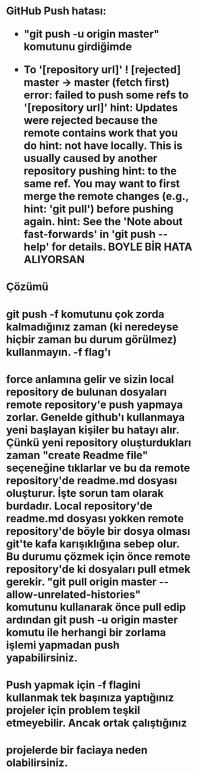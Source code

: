 <h1> GitHub Push hatası:
 
* "git push -u origin master" komutunu girdiğimde

* To '[repository url]'
! [rejected] master -> master (fetch first)
error: failed to push some refs to '[repository url]'
hint: Updates were rejected because the remote contains work that you do
hint: not have locally. This is usually caused by another repository pushing
hint: to the same ref. You may want to first merge the remote changes (e.g.,
hint: 'git pull') before pushing again.
hint: See the 'Note about fast-forwards' in 'git push --help' for details.
BOYLE BİR HATA ALIYORSAN
<h1> Çözümü
 
# git push -f komutunu çok zorda kalmadığınız zaman (ki neredeyse hiçbir zaman bu durum görülmez) kullanmayın. -f flag'ı
# force anlamına gelir ve sizin local repository de bulunan dosyaları remote repository'e push yapmaya zorlar. Genelde github'ı kullanmaya yeni başlayan kişiler bu hatayı alır. Çünkü yeni repository oluşturdukları zaman "create Readme file" seçeneğine tıklarlar ve bu da remote repository'de readme.md dosyası oluşturur. İşte sorun tam olarak burdadır. Local repository'de readme.md dosyası yokken remote repository'de böyle bir dosya olması git'te kafa karışıklığına sebep olur. Bu durumu çözmek için önce remote repository'de ki dosyaları pull etmek gerekir. "git pull origin master --allow-unrelated-histories" komutunu kullanarak önce pull edip ardından git push -u origin master komutu ile herhangi bir zorlama işlemi yapmadan push yapabilirsiniz.

# Push yapmak için -f flagini kullanmak tek başınıza yaptığınız projeler için problem teşkil etmeyebilir. Ancak ortak çalıştığınız
# projelerde bir faciaya neden olabilirsiniz.
